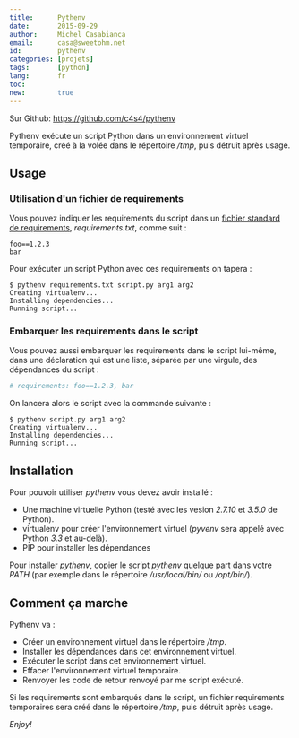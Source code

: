 ```yaml
---
title:      Pythenv
date:       2015-09-29
author:     Michel Casabianca
email:      casa@sweetohm.net
id:         pythenv
categories: [projets]
tags:       [python]
lang:       fr
toc:        
new:        true
---
```


Sur Github: <https://github.com/c4s4/pythenv>

Pythenv exécute un script Python dans un environnement virtuel temporaire, créé à la volée dans le répertoire */tmp*, puis détruit après usage.

<!--more-->

Usage
-----

### Utilisation d'un fichier de requirements

Vous pouvez indiquer les requirements du script dans un [fichier standard de requirements](https://pip.readthedocs.org/en/1.1/requirements.html), *requirements.txt*, comme suit :

```
foo==1.2.3
bar
```

Pour exécuter un script Python avec ces requirements on tapera :

```
$ pythenv requirements.txt script.py arg1 arg2
Creating virtualenv...
Installing dependencies...
Running script...
```

### Embarquer les requirements dans le script

Vous pouvez aussi embarquer les requirements dans le script lui-même, dans une déclaration qui est une liste, séparée par une virgule, des dépendances du script :

```python
# requirements: foo==1.2.3, bar
```

On lancera alors le script avec la commande suivante :

```
$ pythenv script.py arg1 arg2
Creating virtualenv...
Installing dependencies...
Running script...
```

Installation
------------

Pour pouvoir utiliser *pythenv* vous devez avoir installé :

- Une machine virtuelle Python (testé avec les vesion *2.7.10* et *3.5.0* de Python).
- virtualenv pour créer l'environnement virtuel (*pyvenv* sera appelé avec Python *3.3* et au-delà).
- PIP pour installer les dépendances

Pour installer *pythenv*, copier le script *pythenv* quelque part dans votre *PATH* (par exemple dans le répertoire */usr/local/bin/* ou */opt/bin/*).


Comment ça marche
-----------------

Pythenv va :

- Créer un environnement virtuel dans le répertoire */tmp*.
- Installer les dépendances dans cet environnement virtuel.
- Exécuter le script dans cet environnement virtuel.
- Effacer l'environnement virtuel temporaire.
- Renvoyer les code de retour renvoyé par me script exécuté.

Si les requirements sont embarqués dans le script, un fichier requirements temporaires sera créé dans le répertoire */tmp*, puis détruit après usage.

*Enjoy!*
